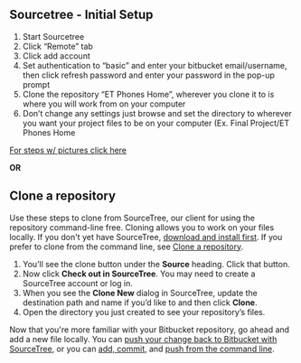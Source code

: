 ## Sourcetree - Initial Setup

1. Start Sourcetree
2. Click “Remote” tab
3. Click add account
4. Set authentication to “basic” and enter your bitbucket email/username, then click refresh password and enter your password in the pop-up prompt
5. Clone the repository “ET Phones Home”, wherever you clone it to is where you will work from on your computer
6. Don’t change any settings just browse and set the directory to wherever you want your project files to be on your computer (Ex. Final Project/ET Phones Home

[For steps w/ pictures click here](https://docs.google.com/document/d/16Gvbr-jf9YX82LFEFbJeR7WD3nUNYtGP6M69Wa-vAYk/edit?usp=sharing)


**OR**

## Clone a repository

Use these steps to clone from SourceTree, our client for using the repository command-line free. Cloning allows you to work on your files locally. If you don't yet have SourceTree, [download and install first](https://www.sourcetreeapp.com/). If you prefer to clone from the command line, see [Clone a repository](https://confluence.atlassian.com/x/4whODQ).

1. You’ll see the clone button under the **Source** heading. Click that button.
2. Now click **Check out in SourceTree**. You may need to create a SourceTree account or log in.
3. When you see the **Clone New** dialog in SourceTree, update the destination path and name if you’d like to and then click **Clone**.
4. Open the directory you just created to see your repository’s files.

Now that you're more familiar with your Bitbucket repository, go ahead and add a new file locally. You can [push your change back to Bitbucket with SourceTree](https://confluence.atlassian.com/x/iqyBMg), or you can [add, commit,](https://confluence.atlassian.com/x/8QhODQ) and [push from the command line](https://confluence.atlassian.com/x/NQ0zDQ).